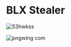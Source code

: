 # BLX Stealer

![53hwkss](https://github.com/blxstealer/BLX-Stealer/assets/71230025/caf0f88f-7b47-4970-9be8-b51134206c92)

![pngwing com](https://github.com/blxstealer/BLX-Stealer/assets/71230025/76a52455-93b2-491d-ac51-9b189d7997d7)
